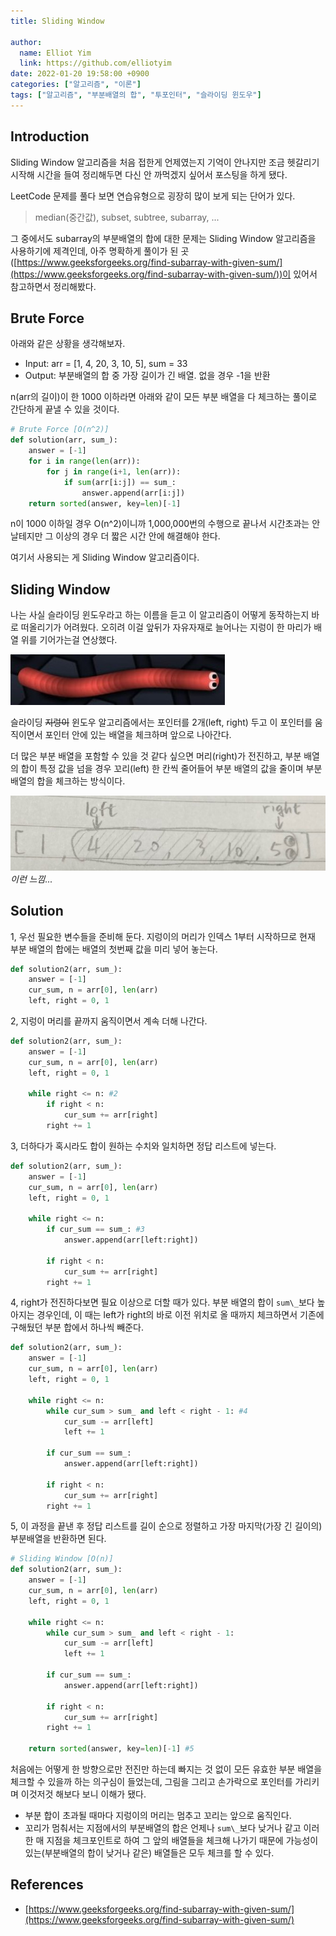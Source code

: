 ```yaml
---
title: Sliding Window

author:
  name: Elliot Yim
  link: https://github.com/elliotyim
date: 2022-01-20 19:58:00 +0900
categories: ["알고리즘", "이론"]
tags: ["알고리즘", "부분배열의 합", "투포인터", "슬라이딩 윈도우"]
---
```


## Introduction

Sliding Window 알고리즘을 처음 접한게 언제였는지 기억이 안나지만 조금 헷갈리기 시작해 시간을 들여 정리해두면 다신 안 까먹겠지 싶어서 포스팅을 하게 됐다.

LeetCode 문제를 풀다 보면 연습유형으로 굉장히 많이 보게 되는 단어가 있다.

> median(중간값), subset, subtree, subarray, ...

그 중에서도 subarray의 부분배열의 합에 대한 문제는 Sliding Window 알고리즘을 사용하기에 제격인데, 아주 명확하게 풀이가 된 곳([https://www.geeksforgeeks.org/find-subarray-with-given-sum/](https://www.geeksforgeeks.org/find-subarray-with-given-sum/))이 있어서 참고하면서 정리해봤다.

## Brute Force

아래와 같은 상황을 생각해보자.

- Input: arr = [1, 4, 20, 3, 10, 5], sum = 33
- Output: 부분배열의 합 중 가장 길이가 긴 배열. 없을 경우 -1을 반환

n(arr의 길이)이 한 1000 이하라면 아래와 같이 모든 부분 배열을 다 체크하는 풀이로 간단하게 끝낼 수 있을 것이다.

```python
# Brute Force [O(n^2)]
def solution(arr, sum_):
    answer = [-1]
    for i in range(len(arr)):
        for j in range(i+1, len(arr)):
            if sum(arr[i:j]) == sum_:
                answer.append(arr[i:j])
    return sorted(answer, key=len)[-1]
```

n이 1000 이하일 경우 O(n^2)이니까 1,000,000번의 수행으로 끝나서 시간초과는 안날테지만 그 이상의 경우 더 짧은 시간 안에 해결해야 한다.

여기서 사용되는 게 Sliding Window 알고리즘이다.

## Sliding Window

나는 사실 슬라이딩 윈도우라고 하는 이름을 듣고 이 알고리즘이 어떻게 동작하는지 바로 떠올리기가 어려웠다. 오히려 이걸 앞뒤가 자유자재로 늘어나는 지렁이 한 마리가 배열 위를 기어가는걸 연상했다.

![earthworm](/assets/img/algorithm/sliding-window/earthworm.jpg)

슬라이딩 ~~지렁이~~ 윈도우 알고리즘에서는 포인터를 2개(left, right) 두고 이 포인터를 움직이면서 포인터 안에 있는 배열을 체크하며 앞으로 나아간다.

더 많은 부분 배열을 포함할 수 있을 것 같다 싶으면 머리(right)가 전진하고, 부분 배열의 합이 특정 값을 넘을 경우 꼬리(left) 한 칸씩 줄어들어 부분 배열의 값을 줄이며 부분 배열의 합을 체크하는 방식이다.

![earthworm](/assets/img/algorithm/sliding-window/earthworm2.jpg)
_이런 느낌..._

## Solution

1, 우선 필요한 변수들을 준비해 둔다. 지렁이의 머리가 인덱스 1부터 시작하므로 현재 부분 배열의 합에는 배열의 첫번째 값을 미리 넣어 놓는다.

```python
def solution2(arr, sum_):
    answer = [-1]
    cur_sum, n = arr[0], len(arr)
    left, right = 0, 1
```

2, 지렁이 머리를 끝까지 움직이면서 계속 더해 나간다.

```python
def solution2(arr, sum_):
    answer = [-1]
    cur_sum, n = arr[0], len(arr)
    left, right = 0, 1

    while right <= n: #2
        if right < n:
            cur_sum += arr[right]
        right += 1
```

3, 더하다가 혹시라도 합이 원하는 수치와 일치하면 정답 리스트에 넣는다.

```python
def solution2(arr, sum_):
    answer = [-1]
    cur_sum, n = arr[0], len(arr)
    left, right = 0, 1

    while right <= n:
        if cur_sum == sum_: #3
            answer.append(arr[left:right])

        if right < n:
            cur_sum += arr[right]
        right += 1
```

4, right가 전진하다보면 필요 이상으로 더할 때가 있다. 부분 배열의 합이 `sum\_`보다 높아지는 경우인데, 이 때는 left가 right의 바로 이전 위치로 올 때까지 체크하면서 기존에 구해뒀던 부분 합에서 하나씩 빼준다.

```python
def solution2(arr, sum_):
    answer = [-1]
    cur_sum, n = arr[0], len(arr)
    left, right = 0, 1

    while right <= n:
        while cur_sum > sum_ and left < right - 1: #4
            cur_sum -= arr[left]
            left += 1

        if cur_sum == sum_:
            answer.append(arr[left:right])

        if right < n:
            cur_sum += arr[right]
        right += 1
```

5, 이 과정을 끝낸 후 정답 리스트를 길이 순으로 정렬하고 가장 마지막(가장 긴 길이의) 부분배열을 반환하면 된다.

```python
# Sliding Window [O(n)]
def solution2(arr, sum_):
    answer = [-1]
    cur_sum, n = arr[0], len(arr)
    left, right = 0, 1

    while right <= n:
        while cur_sum > sum_ and left < right - 1:
            cur_sum -= arr[left]
            left += 1

        if cur_sum == sum_:
            answer.append(arr[left:right])

        if right < n:
            cur_sum += arr[right]
        right += 1

    return sorted(answer, key=len)[-1] #5
```

처음에는 어떻게 한 방향으로만 전진만 하는데 빠지는 것 없이 모든 유효한 부분 배열을 체크할 수 있을까 하는 의구심이 들었는데, 그림을 그리고 손가락으로 포인터를 가리키며 이것저것 해보다 보니 이해가 됐다.

- 부분 합이 초과될 때마다 지렁이의 머리는 멈추고 꼬리는 앞으로 움직인다.
- 꼬리가 멈춰서는 지점에서의 부분배열의 합은 언제나 `sum\_`보다 낮거나 같고 이러한 매 지점을 체크포인트로 하여 그 앞의 배열들을 체크해 나가기 때문에 가능성이 있는(부분배열의 합이 낮거나 같은) 배열들은 모두 체크를 할 수 있다.

## References

- [https://www.geeksforgeeks.org/find-subarray-with-given-sum/](https://www.geeksforgeeks.org/find-subarray-with-given-sum/)
